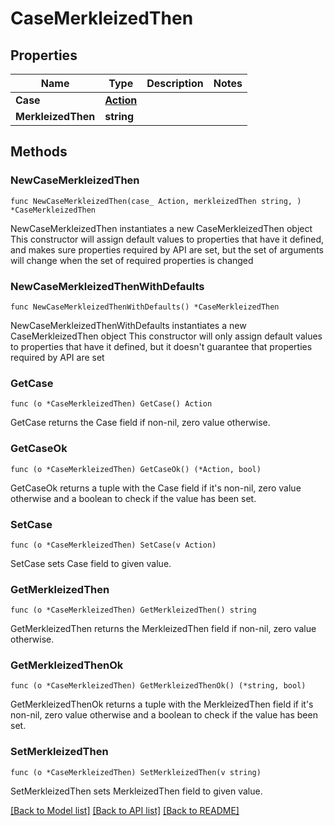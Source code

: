 # CaseMerkleizedThen

## Properties

Name | Type | Description | Notes
------------ | ------------- | ------------- | -------------
**Case** | [**Action**](Action.md) |  | 
**MerkleizedThen** | **string** |  | 

## Methods

### NewCaseMerkleizedThen

`func NewCaseMerkleizedThen(case_ Action, merkleizedThen string, ) *CaseMerkleizedThen`

NewCaseMerkleizedThen instantiates a new CaseMerkleizedThen object
This constructor will assign default values to properties that have it defined,
and makes sure properties required by API are set, but the set of arguments
will change when the set of required properties is changed

### NewCaseMerkleizedThenWithDefaults

`func NewCaseMerkleizedThenWithDefaults() *CaseMerkleizedThen`

NewCaseMerkleizedThenWithDefaults instantiates a new CaseMerkleizedThen object
This constructor will only assign default values to properties that have it defined,
but it doesn't guarantee that properties required by API are set

### GetCase

`func (o *CaseMerkleizedThen) GetCase() Action`

GetCase returns the Case field if non-nil, zero value otherwise.

### GetCaseOk

`func (o *CaseMerkleizedThen) GetCaseOk() (*Action, bool)`

GetCaseOk returns a tuple with the Case field if it's non-nil, zero value otherwise
and a boolean to check if the value has been set.

### SetCase

`func (o *CaseMerkleizedThen) SetCase(v Action)`

SetCase sets Case field to given value.


### GetMerkleizedThen

`func (o *CaseMerkleizedThen) GetMerkleizedThen() string`

GetMerkleizedThen returns the MerkleizedThen field if non-nil, zero value otherwise.

### GetMerkleizedThenOk

`func (o *CaseMerkleizedThen) GetMerkleizedThenOk() (*string, bool)`

GetMerkleizedThenOk returns a tuple with the MerkleizedThen field if it's non-nil, zero value otherwise
and a boolean to check if the value has been set.

### SetMerkleizedThen

`func (o *CaseMerkleizedThen) SetMerkleizedThen(v string)`

SetMerkleizedThen sets MerkleizedThen field to given value.



[[Back to Model list]](../README.md#documentation-for-models) [[Back to API list]](../README.md#documentation-for-api-endpoints) [[Back to README]](../README.md)


